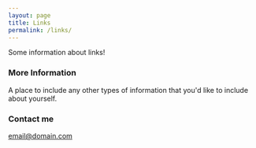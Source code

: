 ```yaml
---
layout: page
title: Links
permalink: /links/
---
```


Some information about links!

### More Information

A place to include any other types of information that you'd like to include about yourself.

### Contact me

[email@domain.com](mailto:email@domain.com)
